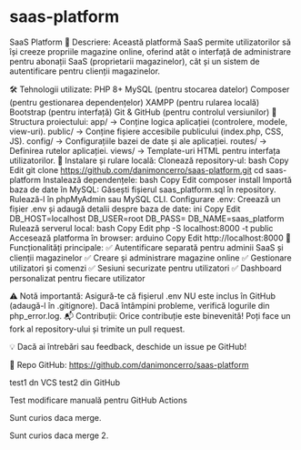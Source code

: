 # saas-platform

SaaS Platform
🚀 Descriere:
Această platformă SaaS permite utilizatorilor să își creeze propriile magazine online, oferind atât o interfață de administrare pentru abonații SaaS (proprietarii magazinelor), cât și un sistem de autentificare pentru clienții magazinelor.

🛠️ Tehnologii utilizate:
PHP 8+
MySQL (pentru stocarea datelor)
Composer (pentru gestionarea dependențelor)
XAMPP (pentru rularea locală)
Bootstrap (pentru interfață)
Git & GitHub (pentru controlul versiunilor)
📂 Structura proiectului:
app/ → Conține logica aplicației (controlere, modele, view-uri).
public/ → Conține fișiere accesibile publicului (index.php, CSS, JS).
config/ → Configurațiile bazei de date și ale aplicației.
routes/ → Definirea rutelor aplicației.
views/ → Template-uri HTML pentru interfața utilizatorilor.
🚀 Instalare și rulare locală:
Clonează repository-ul:
bash
Copy
Edit
git clone https://github.com/danimoncerro/saas-platform.git
cd saas-platform
Instalează dependențele:
bash
Copy
Edit
composer install
Importă baza de date în MySQL:
Găsești fișierul saas_platform.sql în repository.
Rulează-l în phpMyAdmin sau MySQL CLI.
Configurare .env:
Creează un fișier .env și adaugă detalii despre baza de date:
ini
Copy
Edit
DB_HOST=localhost
DB_USER=root
DB_PASS=
DB_NAME=saas_platform
Rulează serverul local:
bash
Copy
Edit
php -S localhost:8000 -t public
Accesează platforma în browser:
arduino
Copy
Edit
http://localhost:8000
🔑 Funcționalități principale:
✅ Autentificare separată pentru adminii SaaS și clienții magazinelor
✅ Creare și administrare magazine online
✅ Gestionare utilizatori și comenzi
✅ Sesiuni securizate pentru utilizatori
✅ Dashboard personalizat pentru fiecare utilizator

⚠️ Notă importantă:
Asigură-te că fișierul .env NU este inclus în GitHub (adaugă-l în .gitignore).
Dacă întâmpini probleme, verifică logurile din php_error.log.
📬 Contribuții:
Orice contribuție este binevenită! Poți face un fork al repository-ului și trimite un pull request.

💡 Dacă ai întrebări sau feedback, deschide un issue pe GitHub!

🔗 Repo GitHub:
https://github.com/danimoncerro/saas-platform

test1 dn VCS
test2 din GitHub

Test modificare manuală pentru GitHub Actions

Sunt curios daca merge.

Sunt curios daca merge 2.
